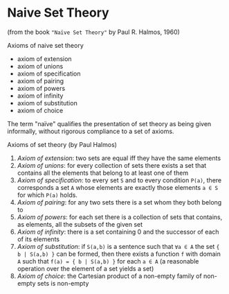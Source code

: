 # Naive Set Theory

(from the book `"Naïve Set Theory"` by Paul R. Halmos, 1960)

Axioms of naive set theory
- axiom of extension
- axiom of unions
- axiom of specification
- axiom of pairing
- axiom of powers
- axiom of infinity
- axiom of substitution
- axiom of choice

The term "naïve" qualifies the presentation of set theory as being given informally, without rigorous compliance to a set of axioms.

Axioms of set theory (by Paul Halmos)
1. *Axiom of extension*: two sets are equal iff they have the same elements
2. *Axiom of unions*: for every collection of sets there exists a set that contains all the elements that belong to at least one of them
3. *Axiom of specification*: to every set `S` and to every condition `P(a)`, there corresponds a set `A` whose elements are exactly those elements `a ∈ S` for which `P(a)` holds.
4. *Axiom of pairing*: for any two sets there is a set whom they both belong to
5. *Axiom of powers*: for each set there is a collection of sets that contains, as elements, all the subsets of the given set
6. *Axiom of infinity*: there is a set containing 0 and the successor of each of its elements
7. *Axiom of substitution*: if `S(a,b)` is a sentence such that `∀a ∈ A` the set `{ b | S(a,b) }` can be formed, then there exists a function `f` with domain `A` such that `f(a) = { b | S(a,b) }` for each `a ∈ A` (a reasonable operation over the element of a set yields a set)
8. *Axiom of choice*: the Cartesian product of a non-empty family of non-empty sets is non-empty
